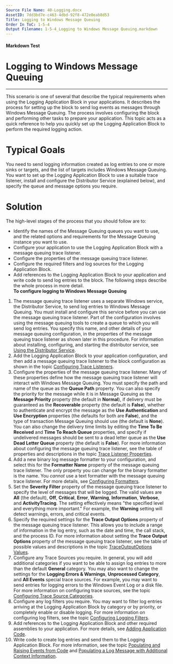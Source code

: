 ```yaml
---
Source File Name: 40-Logging.docx
AssetID: 7dd3bd7e-c463-4dbd-92f8-472e0eab8d53
Title: Logging to Windows Message Queuing
Order In ToC: 1-5-4
Output Filename: 1-5-4_Logging to Windows Message Queuing.markdown
---
```


#### Markdown Test ####
# Logging to Windows Message Queuing #
----------

This scenario is one of several that describe the typical requirements when using the Logging Application Block in your applications. It describes the process for setting up the block to send log events as messages through Windows Message Queuing. The process involves configuring the block and performing other tasks to prepare your application. This topic acts as a quick reference to help you quickly set up the Logging Application Block to perform the required logging action.  

# Typical Goals #
You need to send logging information created as log entries to one or more sinks or targets, and the list of targets includes Windows Message Queuing. You want to set up the Logging Application Block to use a suitable trace listener, install and configure the Distributor Service (explained below), and specify the queue and message options you require.   

# Solution #
The high-level stages of the process that you should follow are to:  
+ Identify the names of the Message Queuing queues you want to use, and the related options and requirements for the Message Queuing instance you want to use.
+ Configure your application to use the Logging Application Block with a message queuing trace listener.
+ Configure the properties of the message queuing trace listener.
+ Configure the required filters and log sources for the Logging Application Block.
+ Add references to the Logging Application Block to your application and write code to send log entries to the block. 
The following steps describe the whole process in more detail.  
**To configure logging to Windows Message Queuing**

1. The message queuing trace listener uses a separate Windows service, the Distributor Service, to send log entries to Windows Message Queuing. You must install and configure this service before you can use the message queuing trace listener. Part of the configuration involves using the message queuing tools to create a queue to which you will send log entries. You specify this name, and other details of your message queuing configuration, in the properties of the message queuing trace listener as shown later in this procedure. For information about installing, configuring, and starting the distributor service, see <a href="test-markdown_ef65d516-04b0-44c2-a750-4e15aab636fd.html" xmlns:dt="uuid:C2F41010-65B3-11d1-A29F-00AA00C14882" xmlns:xlink="http://www.w3.org/1999/xlink" xmlns:MSHelp="http://msdn.microsoft.com/mshelp">Using the Distributor Service</a>.  
2. Add the Logging Application Block to your application configuration, and then add a message queuing trace listener to the block configuration as shown in the topic <a href="test-markdown_a0ea0d8b-7675-48b8-9b5f-9d6d8e2382f0.html" xmlns:dt="uuid:C2F41010-65B3-11d1-A29F-00AA00C14882" xmlns:xlink="http://www.w3.org/1999/xlink" xmlns:MSHelp="http://msdn.microsoft.com/mshelp">Configuring Trace Listeners</a>. 
3. Configure the properties of the message queuing trace listener. Many of these properties define how the message queuing trace listener will interact with Windows Message Queuing. You must specify the path and name of the queue as the **Queue Path** property. You can also specify the priority for the message while it is in Message Queuing as the **Message Priority** property (the default in **Normal**), if delivery must be guaranteed as the **Recoverable** property (the default is **False**), whether to authenticate and encrypt the message as the **Use Authentication** and **Use Encryption** properties (the defaults for both are **False**), and the type of transaction Message Queuing should use (the default is **None**). You can also change the delivery time limits by editing the **Time To Be Received** and **Time To Reach Queue** properties, and specify if undelivered messages should be sent to a dead letter queue as the **Use Dead Letter Queue** property (the default is **False**). For more information about configuring the message queuing trace listener, see the table of properties and descriptions in the topic <a href="test-markdown_b45ee518-82b1-426c-b772-1e6c0fde455e.html" xmlns:dt="uuid:C2F41010-65B3-11d1-A29F-00AA00C14882" xmlns:xlink="http://www.w3.org/1999/xlink" xmlns:MSHelp="http://msdn.microsoft.com/mshelp">Trace Listener Properties</a>.  
4. Add a new binary log message formatter to your configuration, and select this for the **Formatter Name** property of the message queuing trace listener. The only property you can change for the binary formatter is the name. You <i>cannot</i> use a text formatter with the message queuing trace listener. For more details, see <a href="test-markdown_8b4b7563-0062-4690-bfc2-df37f15b2d35.html" xmlns:dt="uuid:C2F41010-65B3-11d1-A29F-00AA00C14882" xmlns:xlink="http://www.w3.org/1999/xlink" xmlns:MSHelp="http://msdn.microsoft.com/mshelp">Configuring Formatters</a>.
5. Set the **Severity Filter** property of the message queuing trace listener to specify the level of messages that will be logged. The valid values are **All** (the default), **Off**, **Critical**, **Error**, **Warning**, **Information**, **Verbose**, and **ActivityTracing**. The setting effectively means "the specified level and everything more important." For example, the **Warning** setting will detect warnings, errors, and critical events.
6. Specify the required settings for the **Trace Output Options** property of the message queuing trace listener. This allows you to include a range of information in the log entry, such as the date and time, the call stack, and the process ID. For more information about setting the **Trace Output Options** property of the message queuing trace listener, see the table of possible values and descriptions in the topic <a href="test-markdown_e0902ea8-47a8-465f-a7d4-6809f35f6bc8.html" xmlns:dt="uuid:C2F41010-65B3-11d1-A29F-00AA00C14882" xmlns:xlink="http://www.w3.org/1999/xlink" xmlns:MSHelp="http://msdn.microsoft.com/mshelp">TraceOutputOptions Values</a>.
7. Configure any Trace Sources you require. In general, you will add additional categories if you want to be able to assign log entries to more than the default **General** category. You may also want to change the settings for the **Logging Errors &amp; Warnings**, **Unprocessed Category**, and **All Events** special trace sources. For example, you may want to send entries for logging errors to the Windows Event Log or a disk file. For more information on configuring trace sources, see the topic <a href="test-markdown_9301547d-44c4-490c-91a0-b63e86e4b6a2.html" xmlns:dt="uuid:C2F41010-65B3-11d1-A29F-00AA00C14882" xmlns:xlink="http://www.w3.org/1999/xlink" xmlns:MSHelp="http://msdn.microsoft.com/mshelp">Configuring Trace Source Categories</a>. 
8. Configure any log filters you require. You may want to filter log entries arriving at the Logging Application Block by category or by priority, or completely enable or disable logging. For more information on configuring log filters, see the topic <a href="test-markdown_ac913544-cc72-4de9-b916-f9d85d473685.html" xmlns:dt="uuid:C2F41010-65B3-11d1-A29F-00AA00C14882" xmlns:xlink="http://www.w3.org/1999/xlink" xmlns:MSHelp="http://msdn.microsoft.com/mshelp">Configuring Logging Filters</a>.
9. Add references to the Logging Application Block and other required assemblies to your application. For more details, see <a href="test-markdown_730d69d7-7e0f-4b21-8ab8-725bcec1bfd3.html" xmlns:dt="uuid:C2F41010-65B3-11d1-A29F-00AA00C14882" xmlns:xlink="http://www.w3.org/1999/xlink" xmlns:MSHelp="http://msdn.microsoft.com/mshelp">Adding Application Code</a>.
10. Write code to create log entries and send them to the Logging Application Block. For more information, see the topic <a href="test-markdown_3712145d-7fa5-4fd7-b9a7-ea2d018b5fc7.html" xmlns:dt="uuid:C2F41010-65B3-11d1-A29F-00AA00C14882" xmlns:xlink="http://www.w3.org/1999/xlink" xmlns:MSHelp="http://msdn.microsoft.com/mshelp">Populating and Raising Events from Code</a> and <a href="test-markdown_62843eda-e525-4531-8d26-4efddd75ccef.html" xmlns:dt="uuid:C2F41010-65B3-11d1-A29F-00AA00C14882" xmlns:xlink="http://www.w3.org/1999/xlink" xmlns:MSHelp="http://msdn.microsoft.com/mshelp">Populating a Log Message with Additional Context Information</a>.

